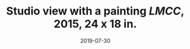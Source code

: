 ---
layout: allprojectdetail
title:  Studio view with a painting <i>LMCC</i>, 2015, 24 x 18 in.
type: image
date:   2019-07-30
image: Taeyoon_Choi_LMCC_JS_201907_taeyoonstudiovisit_28.jpg
meta: Photo by Joe Swide
orientation: horizontal
alt-text: Artist holding a small painting LMCC, which is a landscape of the Hudson river and New Jersey, seen from his studio at the LMCC WorkSpace Residency on the Hudson Street. Pink and blue color with black lines. Also seen is a painting of protest and Peer to Peer.
categories: all-paintings
 
---